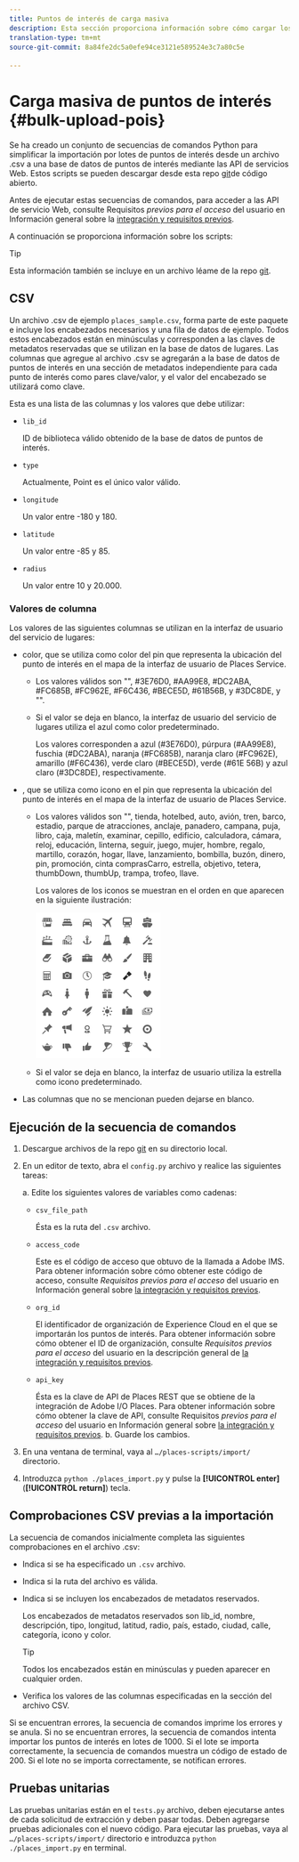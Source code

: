 ```yaml
---
title: Puntos de interés de carga masiva
description: Esta sección proporciona información sobre cómo cargar los puntos de interés de forma masiva.
translation-type: tm+mt
source-git-commit: 8a84fe2dc5a0efe94ce3121e589524e3c7a80c5e

---
```



# Carga masiva de puntos de interés {#bulk-upload-pois}

Se ha creado un conjunto de secuencias de comandos Python para simplificar la importación por lotes de puntos de interés desde un archivo .csv a una base de datos de puntos de interés mediante las API de servicios Web. Estos scripts se pueden descargar desde esta repo [git](https://github.com/adobe/places-scripts)de código abierto.

Antes de ejecutar estas secuencias de comandos, para acceder a las API de servicio Web, consulte Requisitos *previos para el acceso* del usuario en Información general sobre la [integración y requisitos previos](/help/web-service-api/adobe-i-o-integration.md).

A continuación se proporciona información sobre los scripts:

>[!TIP]
>
>Esta información también se incluye en un archivo léame de la repo [git](https://github.com/adobe/places-scripts).

## CSV

Un archivo .csv de ejemplo `places_sample.csv`, forma parte de este paquete e incluye los encabezados necesarios y una fila de datos de ejemplo. Todos estos encabezados están en minúsculas y corresponden a las claves de metadatos reservadas que se utilizan en la base de datos de lugares. Las columnas que agregue al archivo .csv se agregarán a la base de datos de puntos de interés en una sección de metadatos independiente para cada punto de interés como pares clave/valor, y el valor del encabezado se utilizará como clave.

Esta es una lista de las columnas y los valores que debe utilizar:

* `lib_id`

   ID de biblioteca válido obtenido de la base de datos de puntos de interés.

* `type`

   Actualmente, Point es el único valor válido.

* `longitude`

   Un valor entre -180 y 180.

* `latitude`

   Un valor entre -85 y 85.

* `radius`

   Un valor entre 10 y 20.000.

### Valores de columna

Los valores de las siguientes columnas se utilizan en la interfaz de usuario del servicio de lugares:

* color, que se utiliza como color del pin que representa la ubicación del punto de interés en el mapa de la interfaz de usuario de Places Service.
   * Los valores válidos son &quot;&quot;, #3E76D0, #AA99E8, #DC2ABA, #FC685B, #FC962E, #F6C436, #BECE5D, #61B56B, y #3DC8DE, y &quot;&quot;.
   * Si el valor se deja en blanco, la interfaz de usuario del servicio de lugares utiliza el azul como color predeterminado.

      Los valores corresponden a azul (#3E76D0), púrpura (#AA99E8), fuschia (#DC2ABA), naranja (#FC685B), naranja claro (#FC962E), amarillo (#F6C436), verde claro (#BECE5D), verde (#61E 56B) y azul claro (#3DC8DE), respectivamente.

* , que se utiliza como icono en el pin que representa la ubicación del punto de interés en el mapa de la interfaz de usuario de Places Service.

   * Los valores válidos son &quot;&quot;, tienda, hotelbed, auto, avión, tren, barco, estadio, parque de atracciones, anclaje, panadero, campana, puja, libro, caja, maletín, examinar, cepillo, edificio, calculadora, cámara, reloj, educación, linterna, seguir, juego, mujer, hombre, regalo, martillo, corazón, hogar, llave, lanzamiento, bombilla, buzón, dinero, pin, promoción, cinta comprasCarro, estrella, objetivo, tetera, thumbDown, thumbUp, trampa, trofeo, llave.

      Los valores de los iconos se muestran en el orden en que aparecen en la siguiente ilustración:

      ![iconos en la interfaz de usuario](/help/assets/UI_icons.png)

   * Si el valor se deja en blanco, la interfaz de usuario utiliza la estrella como icono predeterminado.

* Las columnas que no se mencionan pueden dejarse en blanco.

## Ejecución de la secuencia de comandos

1. Descargue archivos de la repo [git](https://github.com/adobe/places-scripts) en su directorio local.
1. En un editor de texto, abra el `config.py` archivo y realice las siguientes tareas:

   a. Edite los siguientes valores de variables como cadenas:

   * `csv_file_path`

      Ésta es la ruta del `.csv` archivo.

   * `access_code`

      Este es el código de acceso que obtuvo de la llamada a Adobe IMS. Para obtener información sobre cómo obtener este código de acceso, consulte *Requisitos previos para el acceso* del usuario en Información general sobre [la integración y requisitos previos](/help/web-service-api/adobe-i-o-integration.md).

   * `org_id`

      El identificador de organización de Experience Cloud en el que se importarán los puntos de interés. Para obtener información sobre cómo obtener el ID de organización, consulte *Requisitos previos para el acceso* del usuario en la descripción general de [la integración y requisitos previos](/help/web-service-api/adobe-i-o-integration.md).

   * `api_key`

      Ésta es la clave de API de Places REST que se obtiene de la integración de Adobe I/O Places. Para obtener información sobre cómo obtener la clave de API, consulte Requisitos *previos para el acceso* del usuario en Información general sobre [la integración y requisitos previos](/help/web-service-api/adobe-i-o-integration.md).
   b. Guarde los cambios.

1. En una ventana de terminal, vaya al `…/places-scripts/import/` directorio.
1. Introduzca `python ./places_import.py` y pulse la **[!UICONTROL enter]**(**[!UICONTROL return]**) tecla.


## Comprobaciones CSV previas a la importación

La secuencia de comandos inicialmente completa las siguientes comprobaciones en el archivo .csv:

* Indica si se ha especificado un `.csv` archivo.
* Indica si la ruta del archivo es válida.
* Indica si se incluyen los encabezados de metadatos reservados.

   Los encabezados de metadatos reservados son lib_id, nombre, descripción, tipo, longitud, latitud, radio, país, estado, ciudad, calle, categoría, icono y color.

   >[!TIP]
   >
   >Todos los encabezados están en minúsculas y pueden aparecer en cualquier orden.

* Verifica los valores de las columnas especificadas en la sección del archivo CSV.

Si se encuentran errores, la secuencia de comandos imprime los errores y se anula. Si no se encuentran errores, la secuencia de comandos intenta importar los puntos de interés en lotes de 1000. Si el lote se importa correctamente, la secuencia de comandos muestra un código de estado de 200. Si el lote no se importa correctamente, se notifican errores.

## Pruebas unitarias

Las pruebas unitarias están en el `tests.py` archivo, deben ejecutarse antes de cada solicitud de extracción y deben pasar todas. Deben agregarse pruebas adicionales con el nuevo código. Para ejecutar las pruebas, vaya al `…/places-scripts/import/` directorio e introduzca `python ./places_import.py` en terminal.
